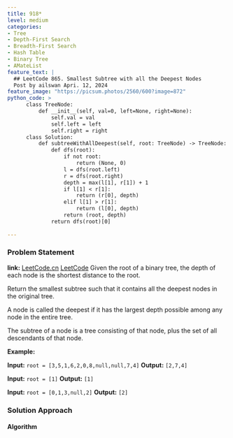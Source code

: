 ```yaml
---
title: 918*
level: medium
categories:
- Tree
- Depth-First Search
- Breadth-First Search
- Hash Table
- Binary Tree
- AMateList
feature_text: |
  ## LeetCode 865. Smallest Subtree with all the Deepest Nodes
  Post by ailswan Apri. 12, 2024
feature_image: "https://picsum.photos/2560/600?image=872"
python_code: >
      class TreeNode:
          def __init__(self, val=0, left=None, right=None):
              self.val = val
              self.left = left
              self.right = right
      class Solution:
          def subtreeWithAllDeepest(self, root: TreeNode) -> TreeNode:
              def dfs(root):
                  if not root:
                      return (None, 0)
                  l = dfs(root.left)
                  r = dfs(root.right)
                  depth = max(l[1], r[1]) + 1
                  if l[1] < r[1]:
                      return (r[0], depth)
                  elif l[1] > r[1]:
                      return (l[0], depth)
                  return (root, depth)
              return dfs(root)[0]
                      
---
```


### Problem Statement
**link:**
[LeetCode.cn](https://leetcode.cn/problems/smallest-subtree-with-all-the-deepest-nodes/)
[LeetCode](https://leetcode.com/smallest-subtree-with-all-the-deepest-nodes/)
Given the root of a binary tree, the depth of each node is the shortest distance to the root.

Return the smallest subtree such that it contains all the deepest nodes in the original tree.

A node is called the deepest if it has the largest depth possible among any node in the entire tree.

The subtree of a node is a tree consisting of that node, plus the set of all descendants of that node.

**Example:**

**Input:** `root = [3,5,1,6,2,0,8,null,null,7,4]`
**Output:** `[2,7,4]`

**Input:** `root = [1]`
**Output:** `[1]`

**Input:** `root = [0,1,3,null,2]`
**Output:** `[2]`
 
 
### Solution Approach
 
#### Algorithm
 